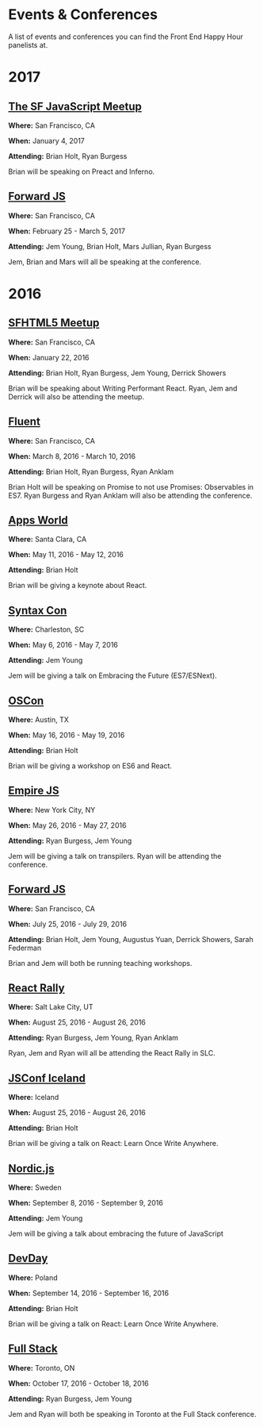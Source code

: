 # Events & Conferences
A list of events and conferences you can find the Front End Happy Hour panelists at.
# 2017

## [The SF JavaScript Meetup](https://www.meetup.com/jsmeetup/events/236129357/)

**Where:** San Francisco, CA

**When:** January 4, 2017

**Attending:** Brian Holt, Ryan Burgess

Brian will be speaking on Preact and Inferno.


## [Forward JS](https://forwardjs.com/)

**Where:** San Francisco, CA

**When:** February 25 - March 5, 2017

**Attending:** Jem Young, Brian Holt, Mars Jullian, Ryan Burgess

Jem, Brian and Mars will all be speaking at the conference.


# 2016

## [SFHTML5 Meetup](http://www.meetup.com/sfhtml5)

**Where:** San Francisco, CA

**When:** January 22, 2016

**Attending:** Brian Holt, Ryan Burgess, Jem Young, Derrick Showers

Brian will be speaking about Writing Performant React. Ryan, Jem and Derrick will also be attending the meetup.


## [Fluent](http://conferences.oreilly.com/fluent)

**Where:** San Francisco, CA

**When:** March 8, 2016 - March 10, 2016

**Attending:** Brian Holt, Ryan Burgess, Ryan Anklam

Brian Holt will be speaking on Promise to not use Promises: Observables in ES7. Ryan Burgess and Ryan Anklam will also be attending the conference.


## [Apps World](https://na.apps-world.net/)

**Where:** Santa Clara, CA

**When:** May 11, 2016 - May 12, 2016

**Attending:** Brian Holt

Brian will be giving a keynote about React.


## [Syntax Con](http://syntaxcon.com/)

**Where:** Charleston, SC

**When:** May 6, 2016 - May 7, 2016

**Attending:** Jem Young

Jem will be giving a talk on Embracing the Future (ES7/ESNext).


## [OSCon](http://conferences.oreilly.com/oscon)

**Where:** Austin, TX

**When:** May 16, 2016 - May 19, 2016

**Attending:** Brian Holt

Brian will be giving a workshop on ES6 and React.


## [Empire JS](http://empirejs.org/)

**Where:** New York City, NY

**When:** May 26, 2016 - May 27, 2016

**Attending:** Ryan Burgess, Jem Young

Jem will be giving a talk on transpilers. Ryan will be attending the conference.


## [Forward JS](https://forwardjs.com/)

**Where:** San Francisco, CA

**When:** July 25, 2016 - July 29, 2016

**Attending:** Brian Holt, Jem Young, Augustus Yuan, Derrick Showers, Sarah Federman

Brian and Jem will both be running teaching workshops.


## [React Rally](http://www.reactrally.com/)

**Where:** Salt Lake City, UT

**When:** August 25, 2016 - August 26, 2016

**Attending:** Ryan Burgess, Jem Young, Ryan Anklam

Ryan, Jem and Ryan will all be attending the React Rally in SLC.


## [JSConf Iceland](http://www.reactrally.com/)

**Where:** Iceland

**When:** August 25, 2016 - August 26, 2016

**Attending:** Brian Holt

Brian will be giving a talk on React: Learn Once Write Anywhere.


## [Nordic.js](http://nordicjs.com/)

**Where:** Sweden

**When:** September 8, 2016 - September 9, 2016

**Attending:** Jem Young

Jem will be giving a talk about embracing the future of JavaScript


## [DevDay](http://devday.pl/)

**Where:** Poland

**When:** September 14, 2016 - September 16, 2016

**Attending:** Brian Holt

Brian will be giving a talk on React: Learn Once Write Anywhere.


## [Full Stack](https://fsto.co/)

**Where:** Toronto, ON

**When:** October 17, 2016 - October 18, 2016

**Attending:** Ryan Burgess, Jem Young

Jem and Ryan will both be speaking in Toronto at the Full Stack conference.

